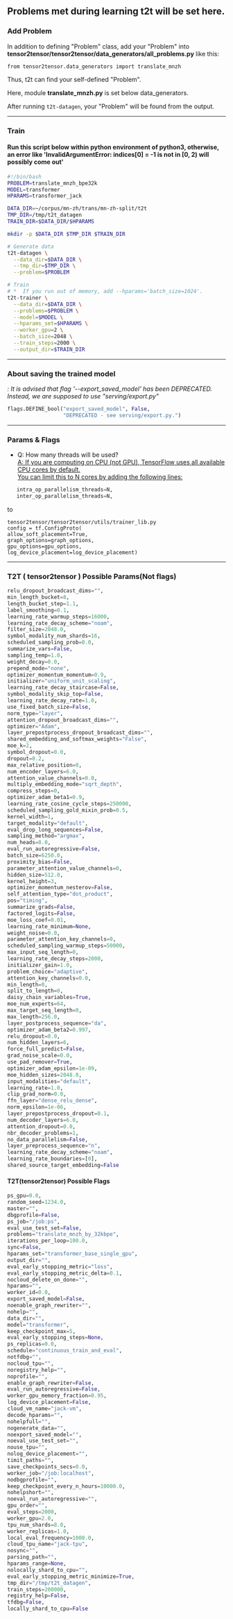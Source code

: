 ## Problems met during learning t2t will be set here.
###  Add Problem
In addition to defining "Problem" class, add your "Problem" into **tensor2tensor/tensor2tensor/data_generators/all_problems.py** like this: 
``` 
from tensor2tensor.data_generators import translate_mnzh
``` 
Thus, t2t can find your self-defined "Problem".

Here, module **translate_mnzh.py** is set below data_generators. 

After running  ` t2t-datagen `, your "Problem" will be found from the output. 

---
### Train 
#### Run this script below within python environment of python3, otherwise, an error like 'InvalidArgumentError: indices[0] = -1 is not in [0, 2) will possibly come out'
```bash
#!/bin/bash
PROBLEM=translate_mnzh_bpe32k
MODEL=transformer
HPARAMS=transformer_jack

DATA_DIR=~/corpus/mn-zh/trans/mn-zh-split/t2t
TMP_DIR=/tmp/t2t_datagen
TRAIN_DIR=$DATA_DIR/$HPARAMS

mkdir -p $DATA_DIR $TMP_DIR $TRAIN_DIR

# Generate data
t2t-datagen \
  --data_dir=$DATA_DIR \
  --tmp_dir=$TMP_DIR \
  --problem=$PROBLEM

# Train
# *  If you run out of memory, add --hparams='batch_size=1024'.
t2t-trainer \
  --data_dir=$DATA_DIR \
  --problems=$PROBLEM \
  --model=$MODEL \
  --hparams_set=$HPARAMS \
  --worker_gpu=2 \
  --batch_size=2048 \
  --train_steps=2000 \
  --output_dir=$TRAIN_DIR

```
---
### About saving the trained model
   *: It is advised that flag '--export_saved_model' has been DEPRECATED. 
     Instead, we are supposed to use "serving/export.py"*
```python
flags.DEFINE_bool("export_saved_model", False,
                  "DEPRECATED - see serving/export.py.")
```
---


### Params & Flags
* Q: How many threads will be used? <br>
  [A:  If you are computing on CPU (not GPU), TensorFlow uses all available CPU cores by default.<br>
  You can limit this to N cores by adding the following lines:
  ](https://github.com/tensorflow/tensor2tensor/issues/563)
 ```python
    intra_op_parallelism_threads=N,
    inter_op_parallelism_threads=N,
```
to
```
tensor2tensor/tensor2tensor/utils/trainer_lib.py
config = tf.ConfigProto( 
allow_soft_placement=True, 
graph_options=graph_options, 
gpu_options=gpu_options, 
log_device_placement=log_device_placement) 
```
---

### T2T ( tensor2tensor ) Possible Params(Not flags)
```python
relu_dropout_broadcast_dims="",
min_length_bucket=8,
length_bucket_step=1.1,
label_smoothing=0.1,
learning_rate_warmup_steps=16000,
learning_rate_decay_scheme="noam",
filter_size=2048.0,
symbol_modality_num_shards=16,
scheduled_sampling_prob=0.0,
summarize_vars=False,
sampling_temp=1.0,
weight_decay=0.0,
prepend_mode="none",
optimizer_momentum_momentum=0.9,
initializer="uniform_unit_scaling",
learning_rate_decay_staircase=False,
symbol_modality_skip_top=False,
learning_rate_decay_rate=1.0,
use_fixed_batch_size=False,
norm_type="layer",
attention_dropout_broadcast_dims="",
optimizer="Adam",
layer_prepostprocess_dropout_broadcast_dims="",
shared_embedding_and_softmax_weights="False",
moe_k=2,
symbol_dropout=0.0,
dropout=0.2,
max_relative_position=0,
num_encoder_layers=6.0,
attention_value_channels=0.0,
multiply_embedding_mode="sqrt_depth",
compress_steps=0,
optimizer_adam_beta1=0.9,
learning_rate_cosine_cycle_steps=250000,
scheduled_sampling_gold_mixin_prob=0.5,
kernel_width=1,
target_modality="default",
eval_drop_long_sequences=False,
sampling_method="argmax",
num_heads=8.0,
eval_run_autoregressive=False,
batch_size=6250.0,
proximity_bias=False,
parameter_attention_value_channels=0,
hidden_size=512.0,
kernel_height=3,
optimizer_momentum_nesterov=False,
self_attention_type="dot_product",
pos="timing",
summarize_grads=False,
factored_logits=False,
moe_loss_coef=0.01,
learning_rate_minimum=None,
weight_noise=0.0,
parameter_attention_key_channels=0,
scheduled_sampling_warmup_steps=50000,
max_input_seq_length=0,
learning_rate_decay_steps=2000,
initializer_gain=1.0,
problem_choice="adaptive",
attention_key_channels=0.0,
min_length=0,
split_to_length=0,
daisy_chain_variables=True,
moe_num_experts=64,
max_target_seq_length=0,
max_length=256.0,
layer_postprocess_sequence="da",
optimizer_adam_beta2=0.997,
relu_dropout=0.0,
num_hidden_layers=6,
force_full_predict=False,
grad_noise_scale=0.0,
use_pad_remover=True,
optimizer_adam_epsilon=1e-09,
moe_hidden_sizes=2048.0,
input_modalities="default",
learning_rate=1.0,
clip_grad_norm=0.0,
ffn_layer="dense_relu_dense",
norm_epsilon=1e-06,
layer_prepostprocess_dropout=0.1,
num_decoder_layers=6.0,
attention_dropout=0.0,
nbr_decoder_problems=1,
no_data_parallelism=False,
layer_preprocess_sequence="n",
learning_rate_decay_scheme="noam",
learning_rate_boundaries=[0],
shared_source_target_embedding=False
```
#### T2T(tensor2tensor) Possible Flags
```python
ps_gpu=0.0,
random_seed=1234.0,
master="",
dbgprofile=False,
ps_job="/job:ps",
eval_use_test_set=False,
problems="translate_mnzh_by_32kbpe",
iterations_per_loop=100.0,
sync=False,
hparams_set="transformer_base_single_gpu",
output_dir="",
eval_early_stopping_metric="loss",
eval_early_stopping_metric_delta=0.1,
nocloud_delete_on_done="",
hparams="",
worker_id=0.0,
export_saved_model=False,
noenable_graph_rewriter="",
nohelp="",
data_dir="",
model="transformer",
keep_checkpoint_max=5,
eval_early_stopping_steps=None,
ps_replicas=0.0,
schedule="continuous_train_and_eval",
notfdbg="",
nocloud_tpu="",
noregistry_help="",
noprofile="",
enable_graph_rewriter=False,
eval_run_autoregressive=False,
worker_gpu_memory_fraction=0.95,
log_device_placement=False,
cloud_vm_name="jack-vm",
decode_hparams="",
nohelpfull="",
nogenerate_data="",
noexport_saved_model="",
noeval_use_test_set="",
nouse_tpu="",
nolog_device_placement="",
timit_paths="",
save_checkpoints_secs=0.0,
worker_job="/job:localhost",
nodbgprofile="",
keep_checkpoint_every_n_hours=10000.0,
nohelpshort="",
noeval_run_autoregressive="",
gpu_order="",
eval_steps=2000,
worker_gpu=2.0,
tpu_num_shards=8.0,
worker_replicas=1.0,
local_eval_frequency=1000.0,
cloud_tpu_name="jack-tpu",
nosync="",
parsing_path="",
hparams_range=None,
nolocally_shard_to_cpu="",
eval_early_stopping_metric_minimize=True,
tmp_dir="/tmp/t2t_datagen",
train_steps=200000,
registry_help=False,
tfdbg=False,
locally_shard_to_cpu=False
```